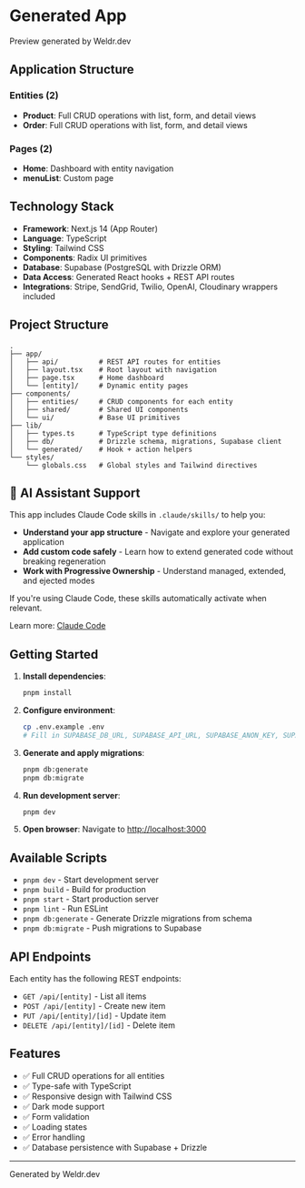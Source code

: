 # Generated App

Preview generated by Weldr.dev

## Application Structure

### Entities (2)
- **Product**: Full CRUD operations with list, form, and detail views
- **Order**: Full CRUD operations with list, form, and detail views

### Pages (2)
- **Home**: Dashboard with entity navigation
- **menuList**: Custom page

## Technology Stack

- **Framework**: Next.js 14 (App Router)
- **Language**: TypeScript
- **Styling**: Tailwind CSS
- **Components**: Radix UI primitives
- **Database**: Supabase (PostgreSQL with Drizzle ORM)
- **Data Access**: Generated React hooks + REST API routes
- **Integrations**: Stripe, SendGrid, Twilio, OpenAI, Cloudinary wrappers included

## Project Structure

```
.
├── app/
│   ├── api/          # REST API routes for entities
│   ├── layout.tsx    # Root layout with navigation
│   ├── page.tsx      # Home dashboard
│   └── [entity]/     # Dynamic entity pages
├── components/
│   ├── entities/     # CRUD components for each entity
│   ├── shared/       # Shared UI components
│   └── ui/           # Base UI primitives
├── lib/
│   ├── types.ts      # TypeScript type definitions
│   ├── db/           # Drizzle schema, migrations, Supabase client
│   └── generated/    # Hook + action helpers
└── styles/
    └── globals.css   # Global styles and Tailwind directives
```

## 🤖 AI Assistant Support

This app includes Claude Code skills in `.claude/skills/` to help you:
- **Understand your app structure** - Navigate and explore your generated application
- **Add custom code safely** - Learn how to extend generated code without breaking regeneration
- **Work with Progressive Ownership** - Understand managed, extended, and ejected modes

If you're using Claude Code, these skills automatically activate when relevant.

Learn more: [Claude Code](https://claude.com/claude-code)

## Getting Started

1. **Install dependencies**:
   ```bash
   pnpm install
   ```

2. **Configure environment**:
   ```bash
   cp .env.example .env
   # Fill in SUPABASE_DB_URL, SUPABASE_API_URL, SUPABASE_ANON_KEY, SUPABASE_SERVICE_ROLE_KEY, STRIPE_SECRET_KEY, etc.
   ```

3. **Generate and apply migrations**:
   ```bash
   pnpm db:generate
   pnpm db:migrate
   ```

4. **Run development server**:
   ```bash
   pnpm dev
   ```

5. **Open browser**:
   Navigate to [http://localhost:3000](http://localhost:3000)

## Available Scripts

- `pnpm dev` - Start development server
- `pnpm build` - Build for production
- `pnpm start` - Start production server
- `pnpm lint` - Run ESLint
- `pnpm db:generate` - Generate Drizzle migrations from schema
- `pnpm db:migrate` - Push migrations to Supabase

## API Endpoints

Each entity has the following REST endpoints:

- `GET /api/[entity]` - List all items
- `POST /api/[entity]` - Create new item
- `PUT /api/[entity]/[id]` - Update item
- `DELETE /api/[entity]/[id]` - Delete item

## Features

- ✅ Full CRUD operations for all entities
- ✅ Type-safe with TypeScript
- ✅ Responsive design with Tailwind CSS
- ✅ Dark mode support
- ✅ Form validation
- ✅ Loading states
- ✅ Error handling
- ✅ Database persistence with Supabase + Drizzle

---

Generated by Weldr.dev
